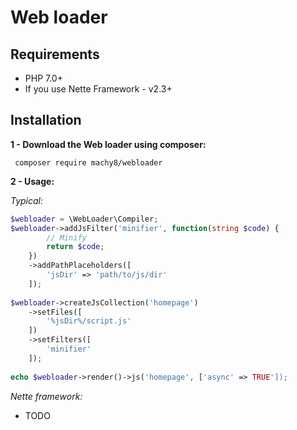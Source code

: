 # Web loader
## Requirements
- PHP 7.0+
- If you use Nette Framework - v2.3+

## Installation
**1 - Download the Web loader using composer:**
```
 composer require machy8/webloader
```

**2 - Usage:**

*Typical:*

```php
$webloader = \WebLoader\Compiler;
$webloader->addJsFilter('minifier', function(string $code) {
        // Minify
        return $code;
    })
    ->addPathPlaceholders([
        'jsDir' => 'path/to/js/dir'
    ]);
    
$webloader->createJsCollection('homepage')
    ->setFiles([
        '%jsDir%/script.js'
    ])
    ->setFilters([
        'minifier'
    ]);
    
echo $webloader->render()->js('homepage', ['async' => TRUE']);
```

*Nette framework:*
- TODO
